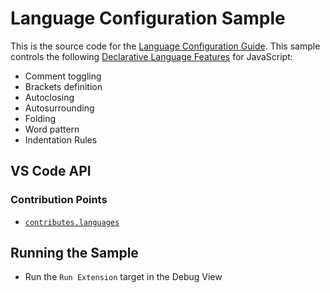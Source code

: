 # Language Configuration Sample

This is the source code for the [Language Configuration Guide](https://code.visualstudio.com/api/language-extensions/language-configuration-guide). This sample controls the following [Declarative Language Features](https://code.visualstudio.com/api/language-extensions/overview#declarative-language-support) for JavaScript:

- Comment toggling
- Brackets definition
- Autoclosing
- Autosurrounding
- Folding
- Word pattern
- Indentation Rules

## VS Code API

### Contribution Points

- [`contributes.languages`](https://code.visualstudio.com/api/references/contribution-points#contributes.languages)

## Running the Sample

- Run the `Run Extension` target in the Debug View
